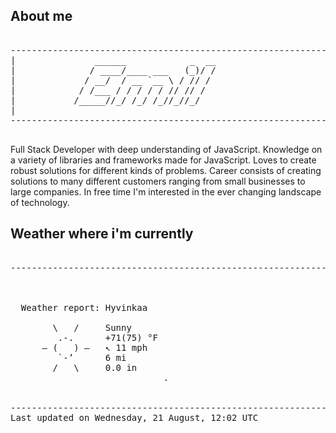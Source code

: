 ## About me

<pre>

--------------------------------------------------------------------------------------
|			    ______            _  __
|			   / ____/____ ___   (_)/ /
|			  / __/  / __ `__ \ / // / 
|			 / /___ / / / / / // // /  
|			/_____//_/ /_/ /_//_//_/   
|                           
--------------------------------------------------------------------------------------

</pre>

Full Stack Developer with deep understanding of JavaScript. Knowledge on a variety of libraries and frameworks made for JavaScript. Loves to create robust solutions for different kinds of problems. Career consists of creating solutions to many different customers ranging from small businesses to large companies. In free time I'm interested in the ever changing landscape of technology. 



## Weather where i'm currently  

<pre>

--------------------------------------------------------------------------------------


 
  Weather report: Hyvinkaa  
    
        \   /     Sunny  
         .-.      +71(75) °F  
      ― (   ) ―   ↖ 11 mph  
         `-’      6 mi  
        /   \     0.0 in  
                             .


--------------------------------------------------------------------------------------
Last updated on Wednesday, 21 August, 12:02 UTC
</pre>
